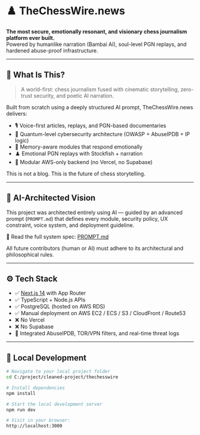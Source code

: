 # ♟️ TheChessWire.news

**The most secure, emotionally resonant, and visionary chess journalism platform ever built.**  
Powered by humanlike narration (Bambai AI), soul-level PGN replays, and hardened abuse-proof infrastructure.

---

## 🚀 What Is This?

> A world-first: chess journalism fused with cinematic storytelling, zero-trust security, and poetic AI narration.

Built from scratch using a deeply structured AI prompt, TheChessWire.news delivers:

- 🎙️ Voice-first articles, replays, and PGN-based documentaries  
- 🔐 Quantum-level cybersecurity architecture (OWASP + AbuseIPDB + IP logic)  
- 🧠 Memory-aware modules that respond emotionally  
- ♟️ Emotional PGN replays with Stockfish + narration  
- 🧩 Modular AWS-only backend (no Vercel, no Supabase)  

This is not a blog. This is the future of chess storytelling.

---

## 🧠 AI-Architected Vision

This project was architected entirely using AI — guided by an advanced prompt (`PROMPT.md`) that defines every module, security policy, UX constraint, voice system, and deployment guideline.

🧠 Read the full system spec: [PROMPT.md](./PROMPT.md)

All future contributors (human or AI) must adhere to its architectural and philosophical rules.

---

## ⚙️ Tech Stack

- ✅ [Next.js 14](https://nextjs.org/) with App Router  
- ✅ TypeScript + Node.js APIs  
- ✅ PostgreSQL (hosted on AWS RDS)  
- ✅ Manual deployment on AWS EC2 / ECS / S3 / CloudFront / Route53  
- ❌ No Vercel  
- ❌ No Supabase  
- 🔐 Integrated AbuseIPDB, TOR/VPN filters, and real-time threat logs  

---

## 🔧 Local Development

```bash
# Navigate to your local project folder
cd C:/project/cleaned-project/thechesswire

# Install dependencies
npm install

# Start the local development server
npm run dev

# Visit in your browser:
http://localhost:3000